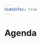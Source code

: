 ```yaml
---
hideInToc: true
---
```


# Agenda


<Toc />

<!-- 
* Basics of Copier
* Demonstration
* Copier vs Cookiecutter
* Conclusion -->